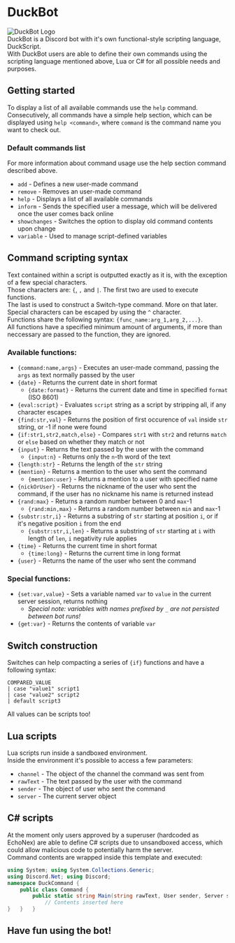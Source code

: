 # DuckBot
![DuckBot Logo](http://i66.tinypic.com/33yhvnr.png)  
DuckBot is a Discord bot with it's own functional-style scripting language, DuckScript.  
With DuckBot users are able to define their own commands using the scripting language mentioned above, Lua or C\# for all possible needs and purposes.  

## Getting started
To display a list of all available commands use the `help` command.  
Consecutively, all commands have a simple help section, which can be displayed using `help <command>`, where `command` is the command name you want to check out.  

### Default commands list
For more information about command usage use the help section command described above.
* `add` - Defines a new user-made command
* `remove` - Removes an user-made command
* `help` - Displays a list of all available commands
* `inform` - Sends the specified user a message, which will be delivered once the user comes back online
* `showchanges` - Switches the option to display old command contents upon change
* `variable` - Used to manage script-defined variables

## Command scripting syntax
Text contained within a script is outputted exactly as it is, with the exception of a few special characters.  
Those characters are: `{`, `,` and `|`. The first two are used to execute functions.  
The last is used to construct a Switch-type command. More on that later.  
Special characters can be escaped by using the `^` character.  
Functions share the following syntax: `{func_name:arg_1,arg_2,...}`.  
All functions have a specified minimum amount of arguments, if more than neccessary are passed to the function, they are ignored.  

### Available functions:
* `{command:name,args}` - Executes an user-made command, passing the `args` as text normally passed by the user
* `{date}` - Returns the current date in short format
  * `{date:format}` - Returns the current date and time in specified `format` (ISO 8601)
* `{eval:script}` - Evaluates `script` string as a script by stripping all, if any character escapes
* `{find:str,val}` - Returns the position of first occurence of `val` inside `str` string, or -1 if none were found
* `{if:str1,str2,match,else}` - Compares `str1` with `str2` and returns `match` or `else` based on whether they match or not
* `{input}` - Returns the text passed by the user with the command
  * `{input:n}` - Returns only the `n`-th word of the text
* `{length:str}` - Returns the length of the `str` string
* `{mention}` - Returns a mention to the user who sent the command
  * `{mention:user}` - Returns a mention to a user with specified name
* `{nickOrUser}` - Returns the nickname of the user who sent the command, if the user has no nickname his name is returned instead
* `{rand:max}` - Returns a random number between 0 and `max`-1
  * `{rand:min,max}` - Returns a random number between `min` and `max`-1
* `{substr:str,i}` - Returns a substring of `str` starting at position `i`, or if it's negative position `i` from the end
  * `{substr:str,i,len}` - Returns a substring of `str` starting at `i` with length of `len`, `i` negativity rule applies
* `{time}` - Returns the current time in short format
  * `{time:long}` - Returns the current time in long format
* `{user}` - Returns the name of the user who sent the command

### Special functions:
* `{set:var,value}` - Sets a variable named `var` to `value` in the current server session, returns nothing
  * *Special note: variables with names prefixed by `_` are not persisted between bot runs!*
* `{get:var}` - Returns the contents of variable `var`

## Switch construction
Switches can help compacting a series of `{if}` functions and have a following syntax:  
```
COMPARED_VALUE
| case "value1" script1
| case "value2" script2
| default script3
```  
All values can be scripts too!  

## Lua scripts
Lua scripts run inside a sandboxed environment.  
Inside the environment it's possible to access a few parameters:
* `channel` - The object of the channel the command was sent from
* `rawText` - The text passed by the user with the command
* `sender` - The object of user who sent the command
* `server` - The current server object

## C\# scripts
At the moment only users approved by a superuser (hardcoded as EchoNex) are able to define C# scripts due to unsandboxed access, which could allow malicious code to potentially harm the server.  
Command contents are wrapped inside this template and executed:
```cs
using System; using System.Collections.Generic;
using Discord.Net; using Discord;
namespace DuckCommand {
    public class Command {
        public static string Main(string rawText, User sender, Server server, Channel channel) {
            // Contents inserted here
}   }   }
```  

## Have fun using the bot!
